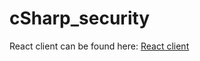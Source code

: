 # cSharp_security

<p> React client can be found here: <a href="https://github.com/tomkf/react-client"> React client</a>  </p>
